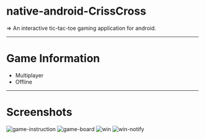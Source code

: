 # native-android-CrissCross
=> An interactive tic-tac-toe gaming application for android.

-----------------------------------------------------------------------------------------
# Game Information
- Multiplayer
- Offline

-----------------------------------------------------------------------------------------
# Screenshots
![game-instruction](https://github.com/Shuvo1505/native-android-CrissCross/assets/75200261/ffdde4d1-fb37-4e8f-bb2f-95eb682c3f1b)  ![game-board](https://github.com/Shuvo1505/native-android-CrissCross/assets/75200261/74b535fe-8312-4ea7-b95b-fca5347434e0)  ![win](https://github.com/Shuvo1505/native-android-CrissCross/assets/75200261/df2f7606-26c8-4df1-8f21-c28ff7b05f99)  ![win-notify](https://github.com/Shuvo1505/native-android-CrissCross/assets/75200261/a6d87166-7d88-41d1-beef-3ba45b58b998)
